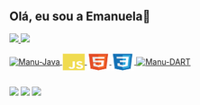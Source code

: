 ## Olá, eu sou a Emanuela👋

 <div>
   <a href="https://github.com/CardosoEmanuela">
  <img height="180cm" src="https://github-readme-stats.vercel.app/api?username=CardosoEmanuela&show_icons=true&theme=dark&include_all_commits=true&count_private=true"/>
    <img height="180cm" src="https://github-readme-stats.vercel.app/api/top-langs/?username=CardosoEmanuela&layout=compact&langs_count=16&theme=dark"/>
  </div>
  <div style="display: inline_block"><br>
  <img align="center" alt="Manu-Java" height="30" width="40" src="https://cdn.jsdelivr.net/gh/devicons/devicon/icons/java/java-original.svg">
  <img align="center" alt="Manu-Js" height="30" width="40" src="https://raw.githubusercontent.com/devicons/devicon/master/icons/javascript/javascript-plain.svg">
  <img align="center" alt="Manu-HTML" height="30" width="40" src="https://raw.githubusercontent.com/devicons/devicon/master/icons/html5/html5-original.svg">
  <img align="center" alt="Manu-CSS" height="30" width="40" src="https://raw.githubusercontent.com/devicons/devicon/master/icons/css3/css3-original.svg">
   <img align="center" alt="Manu-DART" height="30" width="40" src="https://cdn.jsdelivr.net/gh/devicons/devicon/icons/dart/dart-plain.svg">

</div>
  
  ##
 
<div> 
 
 <a href="https://discord.gg/sBFMVjYV" target="_blank"><img src="https://img.shields.io/badge/Discord-7289DA?style=for-the-badge&logo=discord&logoColor=white" target="_blank"></a> 
  <a href = "mailto:emanuelamendescardoso@gmail.com"><img src="https://img.shields.io/badge/-Gmail-%23333?style=for-the-badge&logo=gmail&logoColor=white" target="_blank"></a>
  <a href="https://www.linkedin.com/in/emanuelamendescardoso/" target="_blank"><img src="https://img.shields.io/badge/-LinkedIn-%230077B5?style=for-the-badge&logo=linkedin&logoColor=white" target="_blank"></a> 
  
</div>

